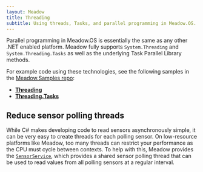 ```yaml
---
layout: Meadow
title: Threading
subtitle: Using threads, Tasks, and parallel programming in Meadow.OS.
---
```


Parallel programming in Meadow.OS is essentially the same as any other .NET enabled platform. Meadow fully supports `System.Threading` and `System.Threading.Tasks` as well as the underlying Task Parallel Library methods.

For example code using these technologies, see the following samples in the [Meadow.Samples repo](https://github.com/WildernessLabs/Meadow.Samples):

* **[Threading](https://github.com/WildernessLabs/Meadow.Samples/tree/main/Source/Meadow%20F7/OS/Threading_Basics)**
* **[Threading.Tasks](https://github.com/WildernessLabs/Meadow.Samples/tree/main/Source/Meadow%20F7/OS/Tasks_Basics)**

## Reduce sensor polling threads

While C# makes developing code to read sensors asynchronously simple, it can be very easy to create threads for each polling sensor. On low-resource platforms like Meadow, too many threads can restrict your performance as the CPU must cycle between contexts. To help with this, Meadow provides the [`SensorService`](../../Meadow.Foundation/Working_with_Sensors/Sensor_Service/), which provides a shared sensor polling thread that can be used to read values from all polling sensors at a regular interval.
